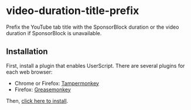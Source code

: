 # video-duration-title-prefix
Prefix the YouTube tab title with the SponsorBlock duration or the video duration if SponsorBlock is unavailable.

Installation
------------

First, install a plugin that enables UserScript. There are several plugins for each web browser:

- Chrome or Firefox: [Tampermonkey](https://www.tampermonkey.net/)
- Firefox: [Greasemonkey](https://addons.mozilla.org/en-US/firefox/addon/greasemonkey/)

Then, [click here to install](https://gist.github.com/HaroldPetersInskipp/f6890b6d06883323d7d272f879c3ec06/raw/2571817656766b514745efa8425bb4b0b7dc4fa7/video-duration-title-prefix.user.js).
